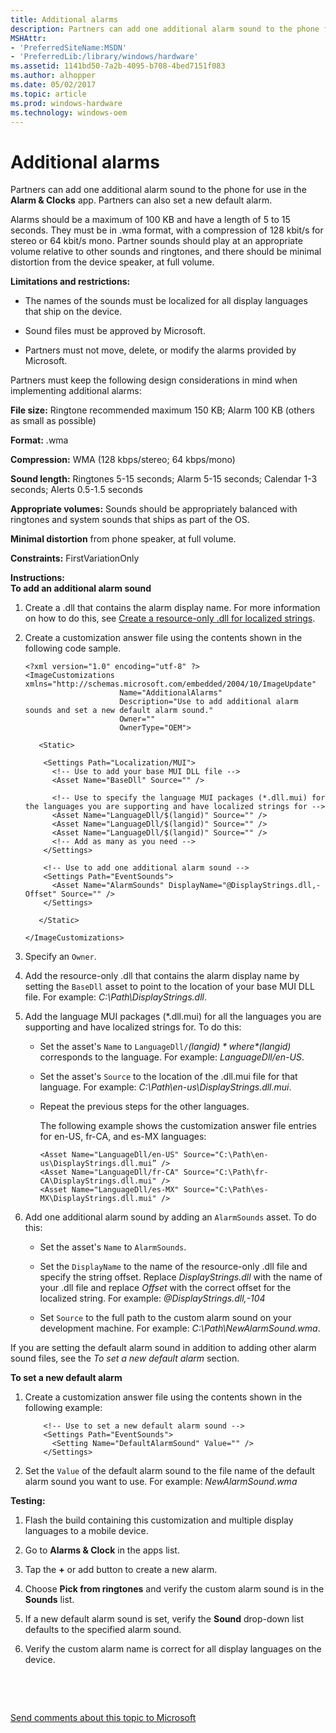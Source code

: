```yaml
---
title: Additional alarms
description: Partners can add one additional alarm sound to the phone for use in the Alarm Clocks app. Partners can also set a new default alarm.
MSHAttr:
- 'PreferredSiteName:MSDN'
- 'PreferredLib:/library/windows/hardware'
ms.assetid: 1141bd50-7a2b-4095-b708-4bed7151f083
ms.author: alhopper
ms.date: 05/02/2017
ms.topic: article
ms.prod: windows-hardware
ms.technology: windows-oem
---
```


# Additional alarms


Partners can add one additional alarm sound to the phone for use in the **Alarm & Clocks** app. Partners can also set a new default alarm.

Alarms should be a maximum of 100 KB and have a length of 5 to 15 seconds. They must be in .wma format, with a compression of 128 kbit/s for stereo or 64 kbit/s mono. Partner sounds should play at an appropriate volume relative to other sounds and ringtones, and there should be minimal distortion from the device speaker, at full volume.

**Limitations and restrictions:**

-   The names of the sounds must be localized for all display languages that ship on the device.

-   Sound files must be approved by Microsoft.

-   Partners must not move, delete, or modify the alarms provided by Microsoft.

Partners must keep the following design considerations in mind when implementing additional alarms:

**File size:** Ringtone recommended maximum 150 KB; Alarm 100 KB (others as small as possible)

**Format:** .wma

**Compression:** WMA (128 kbps/stereo; 64 kbps/mono)

**Sound length:** Ringtones 5-15 seconds; Alarm 5-15 seconds; Calendar 1-3 seconds; Alerts 0.5-1.5 seconds

**Appropriate volumes:** Sounds should be appropriately balanced with ringtones and system sounds that ships as part of the OS.

**Minimal distortion** from phone speaker, at full volume.

<a href="" id="constraints---firstvariationonly"></a>**Constraints:** FirstVariationOnly  

<a href="" id="instructions-"></a>**Instructions:**  
**To add an additional alarm sound**

1.  Create a .dll that contains the alarm display name. For more information on how to do this, see [Create a resource-only .dll for localized strings](create-a-resource-only-dll-for-localized-strings.md).

2.  Create a customization answer file using the contents shown in the following code sample.

    ``` syntax
    <?xml version="1.0" encoding="utf-8" ?>
    <ImageCustomizations xmlns="http://schemas.microsoft.com/embedded/2004/10/ImageUpdate"  
                         Name="AdditionalAlarms"  
                         Description="Use to add additional alarm sounds and set a new default alarm sound."  
                         Owner=""  
                         OwnerType="OEM"> 
      
       <Static>  

        <Settings Path="Localization/MUI">  
          <!-- Use to add your base MUI DLL file -->
          <Asset Name="BaseDll" Source="" />

          <!-- Use to specify the language MUI packages (*.dll.mui) for the languages you are supporting and have localized strings for -->
          <Asset Name="LanguageDll/$(langid)" Source="" />
          <Asset Name="LanguageDll/$(langid)" Source="" />
          <Asset Name="LanguageDll/$(langid)" Source="" />
          <!-- Add as many as you need -->         
        </Settings>  

        <!-- Use to add one additional alarm sound -->
        <Settings Path="EventSounds">  
          <Asset Name="AlarmSounds" DisplayName="@DisplayStrings.dll,-Offset" Source="" />
        </Settings>

       </Static>

    </ImageCustomizations>
    ```

3.  Specify an `Owner`.

4.  Add the resource-only .dll that contains the alarm display name by setting the `BaseDll` asset to point to the location of your base MUI DLL file. For example: *C:\\Path\\DisplayStrings.dll*.

5.  Add the language MUI packages (\*.dll.mui) for all the languages you are supporting and have localized strings for. To do this:

    -   Set the asset's `Name` to `LanguageDll/`*$(langid)* where *$(langid)* corresponds to the language. For example: *LanguageDll/en-US*.

    -   Set the asset's `Source` to the location of the .dll.mui file for that language. For example: *C:\\Path\\en-us\\DisplayStrings.dll.mui*.

    -   Repeat the previous steps for the other languages.

        The following example shows the customization answer file entries for en-US, fr-CA, and es-MX languages:

        ``` syntax
        <Asset Name="LanguageDll/en-US" Source="C:\Path\en-us\DisplayStrings.dll.mui” />
        <Asset Name="LanguageDll/fr-CA" Source="C:\Path\fr-CA\DisplayStrings.dll.mui" />
        <Asset Name="LanguageDll/es-MX" Source="C:\Path\es-MX\DisplayStrings.dll.mui" />
        ```

6.  Add one additional alarm sound by adding an `AlarmSounds` asset. To do this:

    -   Set the asset's `Name` to `AlarmSounds`.

    -   Set the `DisplayName` to the name of the resource-only .dll file and specify the string offset. Replace *DisplayStrings.dll* with the name of your .dll file and replace *Offset* with the correct offset for the localized string. For example: *@DisplayStrings.dll,-104*

    -   Set `Source` to the full path to the custom alarm sound on your development machine. For example: *C:\\Path\\NewAlarmSound.wma*.

If you are setting the default alarm sound in addition to adding other alarm sound files, see the *To set a new default alarm* section.

**To set a new default alarm**

1.  Create a customization answer file using the contents shown in the following example:

    ``` syntax
        <!-- Use to set a new default alarm sound -->
        <Settings Path="EventSounds">  
          <Setting Name="DefaultAlarmSound" Value="" /> 
        </Settings>  
    ```

2.  Set the `Value` of the default alarm sound to the file name of the default alarm sound you want to use. For example: *NewAlarmSound.wma*

<a href="" id="testing-"></a>**Testing:**  
1.  Flash the build containing this customization and multiple display languages to a mobile device.

2.  Go to **Alarms & Clock** in the apps list.

3.  Tap the **+** or add button to create a new alarm.

4.  Choose **Pick from ringtones** and verify the custom alarm sound is in the **Sounds** list.

5.  If a new default alarm sound is set, verify the **Sound** drop-down list defaults to the specified alarm sound.

6.  Verify the custom alarm name is correct for all display languages on the device.

 

 

[Send comments about this topic to Microsoft](mailto:wsddocfb@microsoft.com?subject=Documentation%20feedback%20%5Bp_phCustomization\p_phCustomization%5D:%20Additional%20alarms%20%20RELEASE:%20%289/7/2016%29&body=%0A%0APRIVACY%20STATEMENT%0A%0AWe%20use%20your%20feedback%20to%20improve%20the%20documentation.%20We%20don't%20use%20your%20email%20address%20for%20any%20other%20purpose,%20and%20we'll%20remove%20your%20email%20address%20from%20our%20system%20after%20the%20issue%20that%20you're%20reporting%20is%20fixed.%20While%20we're%20working%20to%20fix%20this%20issue,%20we%20might%20send%20you%20an%20email%20message%20to%20ask%20for%20more%20info.%20Later,%20we%20might%20also%20send%20you%20an%20email%20message%20to%20let%20you%20know%20that%20we've%20addressed%20your%20feedback.%0A%0AFor%20more%20info%20about%20Microsoft's%20privacy%20policy,%20see%20http://privacy.microsoft.com/default.aspx. "Send comments about this topic to Microsoft")





